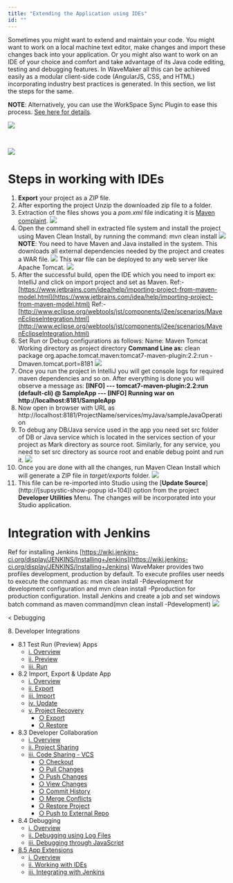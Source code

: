 ```yaml
---
title: "Extending the Application using IDEs"
id: ""
---
```


Sometimes you might want to extend and maintain your code. You might want to work on a local machine text editor, make changes and import these changes back into your application. Or you might also want to work on an IDE of your choice and comfort and take advantage of its Java code editing, testing and debugging features. In WaveMaker all this can be achieved easily as a modular client-side code (AngularJS, CSS, and HTML) incorporating industry best practices is generated. In this section, we list the steps for the same.

**NOTE**: Alternatively, you can use the WorkSpace Sync Plugin to ease this process. [See here for details](/learn/how-tos/synchronizing-wavemaker-apps-ides/).

[![](./assets/export_project1.png)](./assets/export_project1.png)

 

[![](./assets/export_project3.png)](./assets/export_project3.png)

# Steps in working with IDEs

1. **Export** your project as a _ZIP_ file.
2. After exporting the project Unzip the downloaded zip file to a folder.
3. Extraction of the files shows you a _pom.xml_ file indicating it is [Maven complaint](http://maven.apache.org/index.html). [![](./assets/Maven_Export.png)](./assets/Maven_Export.png)
4. Open the command shell in extracted file system and install the project using Maven Clean Install, by running the command: mvn clean install [![](./assets/maven_build.png)](./assets/maven_build.png) **NOTE**: You need to have Maven and Java installed in the system. This downloads all external dependencies needed by the project and creates a WAR file. [![](./assets/Maven_Deploy.png)](./assets/Maven_Deploy.png) This war file can be deployed to any web server like Apache Tomcat. [![](./assets/Maven_tomcat_deploy.png)](./assets/Maven_tomcat_deploy.png)
5. After the successful build, open the IDE which you need to import ex: IntelliJ and click on import project and set as Maven. Ref:- [https://www.jetbrains.com/idea/help/importing-project-from-maven-model.html](https://www.jetbrains.com/idea/help/importing-project-from-maven-model.html) Ref:- [http://www.eclipse.org/webtools/jst/components/j2ee/scenarios/MavenEclipseIntegration.html](http://www.eclipse.org/webtools/jst/components/j2ee/scenarios/MavenEclipseIntegration.html)
6. Set Run or Debug configurations as follows: Name: Maven Tomcat Working directory as project directory **Command Line as:** clean package org.apache.tomcat.maven:tomcat7-maven-plugin:2.2:run -Dmaven.tomcat.port=8181 [![](./assets/IDEDebugging.png)](./assets/IDEDebugging.png)
7. Once you run the project in IntelliJ you will get console logs for required maven dependencies and so on. After everything is done you will observe a message as: **\[INFO\] --- tomcat7-maven-plugin:2.2:run (default-cli) @ SampleApp --- \[INFO\] Running war on http://localhost:8181/SampleApp**
8. Now open in browser with URL as http://localhost:8181/ProjectName/services/myJava/sampleJavaOperation
9. To debug any DB/Java service used in the app you need set src folder of DB or Java service which is located in the services section of your project as Mark directory as source root. Similarly, for any service, you need to set src directory as source root and enable debug point and run it. [![](./assets/IDE_debug.png)](./assets/IDE_debug.png)
10. Once you are done with all the changes, run Maven Clean Install which will generate a ZIP file in _target/exports_ folder. [![](./assets/Maven_Export_Target.png)](./assets/Maven_Export_Target.png)
11. This file can be re-imported into Studio using the [**Update Source**](http://[supsystic-show-popup id=104]) option from the project **Developer Utilities** Menu. The changes will be incorporated into your Studio application.

# Integration with Jenkins

Ref for installing Jenkins [https://wiki.jenkins-ci.org/display/JENKINS/Installing+Jenkins](https://wiki.jenkins-ci.org/display/JENKINS/Installing+Jenkins) WaveMaker provides two profiles development, production by default. To execute profiles user needs to execute the command as: mvn clean install -Pdevelopment for development configuration and mvn clean install -Pproduction for production configuration. Install Jenkins and create a job and set windows batch command as maven command(mvn clean install -Pdevelopment) [![](./assets/IDE_jenkins.png)](./assets/IDE_jenkins.png)

< Debugging

8\. Developer Integrations

- 8.1 Test Run (Preview) Apps
    - [i. Overview](/learn/dev-integration/developer-tools/)
    - [ii. Preview](/learn/dev-integration/developer-tools/#preview)
    - [iii. Run](/learn/dev-integration/developer-tools/#run)
- 8.2 Import, Export & Update App
    - [i. Overview](/learn/app-development/dev-integration/import-export-update-apps/)
    - [ii. Export](/learn/app-development/dev-integration/import-export-update-apps/#export-project)
    - [iii. Import](/learn/app-development/dev-integration/import-export-update-apps/#import-project)
    - [iv. Update](/learn/app-development/dev-integration/import-export-update-apps/#update-project)
    - [v. Project Recovery](/learn/app-development/dev-integration/import-export-update-apps/#project-recovery)
        - [○ Export](/learn/app-development/dev-integration/import-export-update-apps/#export)
        - [○ Restore](/learn/app-development/dev-integration/import-export-update-apps/#restore-project)
- 8.3 Developer Collaboration
    - [i. Overview](/learn/app-development/dev-integration/developer-collaboration/)
    - [ii. Project Sharing](/learn/app-development/dev-integration/developer-collaboration/#project-sharing)
    - [iii. Code Sharing - VCS](/learn/app-development/dev-integration/developer-collaboration/#vcs)
        - [○ Checkout](/learn/app-development/dev-integration/developer-collaboration/#checkout)
        - [○ Pull Changes](/learn/app-development/dev-integration/developer-collaboration/#pull-changes)
        - [○ Push Changes](/learn/app-development/dev-integration/developer-collaboration/#push-changes)
        - [○ View Changes](/learn/app-development/dev-integration/developer-collaboration/#view-changes)
        - [○ Commit History](/learn/app-development/dev-integration/developer-collaboration/#commit-history)
        - [○ Merge Conflicts](/learn/app-development/dev-integration/developer-collaboration/#merge-changes)
        - [○ Restore Project](/learn/app-development/dev-integration/developer-collaboration/#restore-project)
        - [○ Push to External Repo](/learn/app-development/dev-integration/developer-collaboration/#push-to-external-repo)
- 8.4 Debugging
    - [i. Overview](/learn/app-development/dev-integration/debugging/)
    - [ii. Debugging using Log Files](/learn/app-development/dev-integration/debugging/#logs)
    - [iii. Debugging through JavaScript](/learn/app-development/dev-integration/debugging/#javascript)
- [8.5 App Extensions](#)
    - [i. Overview](#)
    - [ii. Working with IDEs](#steps)
    - [iii. Integrating with Jenkins](#jenkins)

